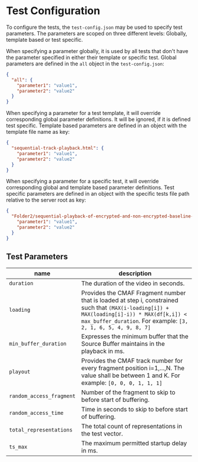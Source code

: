 # Test Configuration

To configure the tests, the `test-config.json` may be used to specify test parameters. The parameters are scoped on three different levels: Globally, template based or test specific.

When specifying a parameter globally, it is used by all tests that don't have the parameter specified in either their template or specific test. Global parameters are defined in the `all` object in the `test-config.json`:

```json
{
  "all": {
    "parameter1": "value1",
    "parameter2": "value2"
  }
}
```

When specifying a parameter for a test template, it will override corresponding global parameter definitions. It will be ignored, if it is defined test specific. Template based parameters are defined in an object with the template file name as key:

```json
{
  "sequential-track-playback.html": {
    "parameter1": "value1",
    "parameter2": "value2"
  }
}
```

When specifying a parameter for a specific test, it will override corresponding global and template based parameter definitions. Test specific parameters are defined in an object with the specific tests file path relative to the server root as key:

```json
{
  "Folder2/sequential-playback-of-encrypted-and-non-encrypted-baseline-content-manual__ToS_MultiRate_fragmented__ToS_HEAACv2_fragmented.html": {
    "parameter1": "value1",
    "parameter2": "value2"
  }
}
```

## Test Parameters

| name                     | description                                                                                                                                                                                                  |
| ------------------------ | ------------------------------------------------------------------------------------------------------------------------------------------------------------------------------------------------------------ |
| `duration`               | The duration of the video in seconds.                                                                                                                                                                        |
| `loading`                | Provides the CMAF Fragment number that is loaded at step i, constrained such that `(MAX(i-loading[i]) + MAX(loading[i]-i)) * MAX(df[k,i]) < max_buffer_duration`. For example: `[3, 2, 1, 6, 5, 4, 9, 8, 7]` |
| `min_buffer_duration`    | Expresses the minimum buffer that the Source Buffer maintains in the playback in ms.                                                                                                                         |
| `playout`                | Provides the CMAF track number for every fragment position i=1,...,N. The value shall be between 1 and K. For example: `[0, 0, 0, 1, 1, 1]`                                                                  |
| `random_access_fragment` | Number of the fragment to skip to before start of buffering.                                                                                                                                                 |
| `random_access_time`     | Time in seconds to skip to before start of buffering.                                                                                                                                                        |
| `total_representations`  | The total count of representations in the test vector.                                                                                                                                                       |
| `ts_max`                 | The maximum permitted startup delay in ms.                                                                                                                                                                   |
